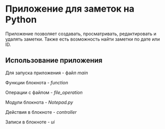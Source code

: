 # __Приложение для заметок на Python__  
Приложение позволяет  создавать, просматривать, редактировать и удалять заметки. 
Также есть возможность найти заметки по дате или ID.

## __Использование приложения__
Для запуска приложения - файл _main_

Функции блокнота - _function_

Операции с файлом - _file_operation_

Модули блокнота - _Notepad.py_

Действия в блокноте - _controller_

Записи в блокноте - _ui_